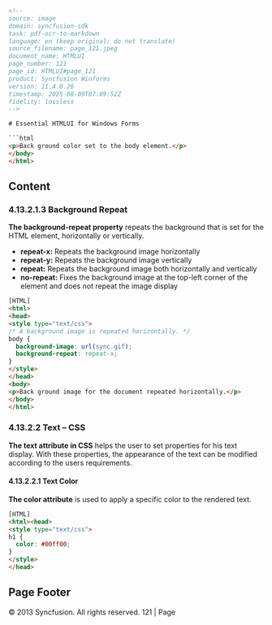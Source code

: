 ```html
<!-- 
source: image
domain: syncfusion-sdk
task: pdf-ocr-to-markdown
language: en (keep original; do not translate)
source_filename: page_121.jpeg
document_name: HTMLUI
page_number: 121
page_id: HTMLUI#page_121
product: Syncfusion Winforms
version: 11.4.0.26
timestamp: 2025-08-09T07:09:52Z
fidelity: lossless
-->

# Essential HTMLUI for Windows Forms

```html
<p>Back ground color set to the body element.</p>
</body>
</html>
```

## Content

### 4.13.2.1.3 Background Repeat

**The background-repeat property** repeats the background that is set for the HTML element, horizontally or vertically.

- **repeat-x:** Repeats the background image horizontally
- **repeat-y:** Repeats the background image vertically
- **repeat:** Repeats the background image both horizontally and vertically
- **no-repeat:** Fixes the background image at the top-left corner of the element and does not repeat the image display

```html
[HTML]
<html>
<head>
<style type="text/css">
/* A background image is repeated horizontally. */
body {
  background-image: url(sync.gif);
  background-repeat: repeat-x;
}
</style>
</head>
<body>
<p>Back ground image for the document repeated horizontally.</p>
</body>
</html>
```

### 4.13.2.2 Text – CSS

**The text attribute in CSS** helps the user to set properties for his text display. With these properties, the appearance of the text can be modified according to the users requirements.

#### 4.13.2.2.1 Text Color

**The color attribute** is used to apply a specific color to the rendered text.

```html
[HTML]
<html><head>
<style type="text/css">
h1 {
  color: #00ff00;
}
</style>
</head>
```

## Page Footer
© 2013 Syncfusion. All rights reserved. 121 | Page

<!-- tags: [Syncfusion Winforms, HTMLUI, CSS, background-repeat, text-color] keywords: [background-image, background-repeat, text attribute, color attribute, text display, CSS properties] -->
```